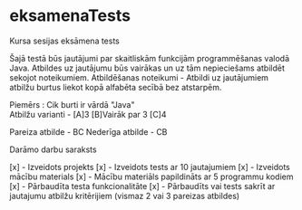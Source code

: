 # eksamenaTests
Kursa sesijas eksāmena tests

Šajā testā būs jautājumi par skaitliskām funkcijām programmēšanas valodā Java.
Atbildes uz jautājumu būs vairākas un uz tām nepieciešams atbildēt sekojot noteikumiem.
Atbildēšanas noteikumi - Atbildi uz jautājumiem atbilžu burtus liekot kopā alfabēta secībā bez atstarpēm.

Piemērs : 
Cik burti ir vārdā "Java"  
Atbilžu varianti - 
[A]3 
[B]Vairāk par 3 
[C]4

Pareiza  atbilde - BC
Nederīga atbilde - CB

Darāmo darbu saraksts

[x] - Izveidots projekts
[x] - Izveidots tests ar 10 jautajumiem
[x] - Izveidots mācību materials
[x] - Mācību materiāls papildināts ar 5 programmu kodiem
[x] - Pārbaudīta testa funkcionalitāte
[x] - Pārbaudīts vai tests sakrīt ar jautajumu atbilžu kritērijiem (vismaz 2 vai 3 pareizas atbildes)
